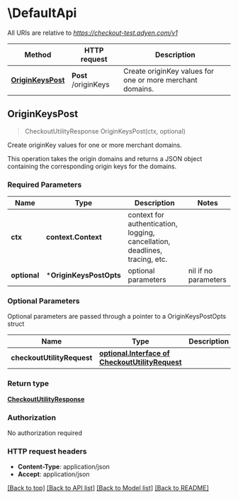 # \DefaultApi

All URIs are relative to *https://checkout-test.adyen.com/v1*

Method | HTTP request | Description
------------- | ------------- | -------------
[**OriginKeysPost**](DefaultApi.md#OriginKeysPost) | **Post** /originKeys | Create originKey values for one or more merchant domains.



## OriginKeysPost

> CheckoutUtilityResponse OriginKeysPost(ctx, optional)

Create originKey values for one or more merchant domains.

This operation takes the origin domains and returns a JSON object containing the corresponding origin keys for the domains.

### Required Parameters


Name | Type | Description  | Notes
------------- | ------------- | ------------- | -------------
**ctx** | **context.Context** | context for authentication, logging, cancellation, deadlines, tracing, etc.
 **optional** | ***OriginKeysPostOpts** | optional parameters | nil if no parameters

### Optional Parameters

Optional parameters are passed through a pointer to a OriginKeysPostOpts struct


Name | Type | Description  | Notes
------------- | ------------- | ------------- | -------------
 **checkoutUtilityRequest** | [**optional.Interface of CheckoutUtilityRequest**](CheckoutUtilityRequest.md)|  | 

### Return type

[**CheckoutUtilityResponse**](CheckoutUtilityResponse.md)

### Authorization

No authorization required

### HTTP request headers

- **Content-Type**: application/json
- **Accept**: application/json

[[Back to top]](#) [[Back to API list]](../README.md#documentation-for-api-endpoints)
[[Back to Model list]](../README.md#documentation-for-models)
[[Back to README]](../README.md)

